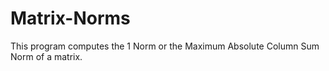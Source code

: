 # Matrix-Norms
 This program computes the 1 Norm or the Maximum Absolute Column Sum Norm of a matrix.
